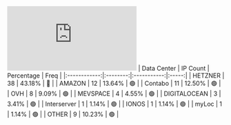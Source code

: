 ![Diagramm](https://github.com/obajay/StateSync-snapshots/blob/main/Projects/Source/1/README.md)
| Data Center | IP Count | Percentage | Freq |
|:------------:|:--------:|:-----------:|:-----:|
| HETZNER | 38 | 43.18% | 🔴 |
| AMAZON | 12 | 13.64% | 🟢 |
| Contabo | 11 | 12.50% | 🟢 |
| OVH | 8 | 9.09% | 🟢 |
| MEVSPACE | 4 | 4.55% | 🟢 |
| DIGITALOCEAN | 3 | 3.41% | 🟢 |
| Interserver | 1 | 1.14% | 🟢 |
| IONOS | 1 | 1.14% | 🟢 |
| myLoc | 1 | 1.14% | 🟢 |
| OTHER | 9 | 10.23% | 🟢 |